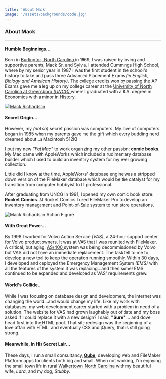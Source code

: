 ```yaml
---
title: 'About Mack'
image: '/assets/backgrounds/code.jpg'
---
```


### About Mack

---

#### Humble Beginnings...

Born in <a href="https://en.wikipedia.org/wiki/Burlington,_North_Carolina" target="_blank">Burlington, North Carolina <i class="far fa-external-link-square-alt"></i></a> in 1969, I was raised by loving and supportive parents, Mack Sr. and Sylvia. I attended Cummings High School, where by my senior year in 1987 I was the first student in the school's history to take and pass three Advanced Placement Exams *(in English, Biology and American History)*. The college credits won by passing the AP Exams gave me a leg up on my college career at the <a href="https://uncg.edu" target="_blank">University of North Carolina at Greensboro *(UNCG)* <i class="far fa-external-link-square-alt"></i></a> where I graduated with a B.A. degree in Economics with a minor in History.

<a data-fancybox href="/assets/mack_headshot.jpg" class="alignleft overflow"><img src="/assets/mack_headshot.jpg" alt="Mack Richardson" class="alignleft polaroid"></a>
#### Secret Origin...

However, my *(not so)* secret passion was computers. My love of computers began in 1985 when my parents gave me the gift which every budding nerd dreamed about...a Macintosh 512K!

I put my new *"Fat Mac"* to work organizing my other passion: **comic books**. My Mac came with AppleWorks which included a rudimentary database builder which I used to build an inventory system for my ever growing collection.

Little did I know at the time, AppleWorks' database engine was a stripped down version of the FileMaker database which would be the catalyst for my transition from computer hobbyist to IT professional.

After graduating from UNCG in 1991, I opened my own comic book store: **Rocket Comics**. At Rocket Comics I used FileMaker Pro to develop an inventory management and Point-of-Sale system to run store operations.

<img src="/assets/action-figure-2.png" alt="Mack Richardson Action Figure" class="alignright overflow">

#### With Great Power...

By 1998 I worked for Volvo Action Service *(VAS)*, a 24-hour support center for Volvo product owners. It was at VAS that I was reunited with FileMaker. A critical, but aging, <a href="https://en.wikipedia.org/wiki/IBM_System_i" target="_blank">AS/400 <i class="far fa-external-link-square-alt"></i></a> system was being decommissioned by Volvo but VAS did not have an immediate replacement. The task fell to me to develop a new tool to keep the operation running smoothly. Within 30 days, I developed and deployed the Emergency Management System *(EMS)* with all the features of the system it was replacing…and then some! EMS continued to be expanded and developed as VAS' requirements grew.

#### World's Collide...

While I was focusing on database design and development, the internet was changing the world...and would change my life. Like my work with databases, my web development career started with a problem in need of a solution. The website for VAS had grown laughably out of date and my boss asked if I could replace it with a new design? I said, **"Sure"** ... and dove head first into the HTML pool. That site redesign was the beginning of a love affair with HTML, and eventually CSS and jQuery, that is still going strong.

#### Meanwhile, In His Secret Lair...

These days, I run a small consultancy, **[Qube](https://qube.consulting)**, developing web and FileMaker Platform apps for clients both big and small. When not working, I'm enjoying the small town life in rural <a href="https://en.wikipedia.org/wiki/Walkertown,_North_Carolina" target="_blank">Walkertown, North Carolina <i class="far fa-external-link-square-alt"></i></a> with my beautiful wife, *Lara*, and my dog, *Stubby*.